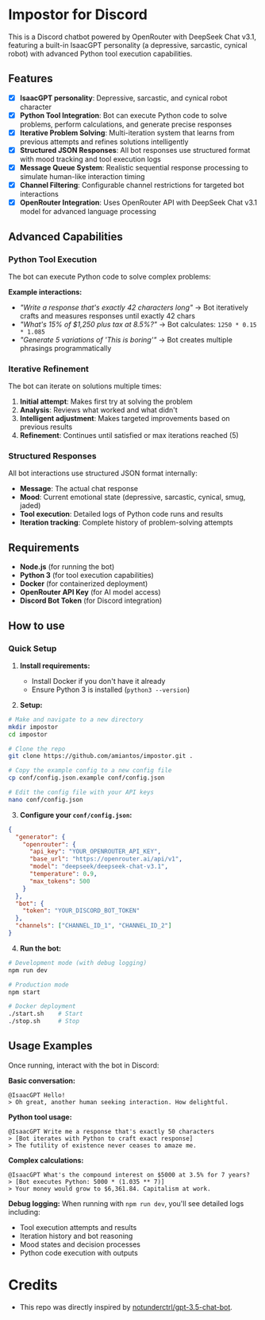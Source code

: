 # Impostor for Discord

This is a Discord chatbot powered by OpenRouter with DeepSeek Chat v3.1, featuring a built-in IsaacGPT personality (a depressive, sarcastic, cynical robot) with advanced Python tool execution capabilities.

## Features

- [x] **IsaacGPT personality**: Depressive, sarcastic, and cynical robot character
- [x] **Python Tool Integration**: Bot can execute Python code to solve problems, perform calculations, and generate precise responses
- [x] **Iterative Problem Solving**: Multi-iteration system that learns from previous attempts and refines solutions intelligently
- [x] **Structured JSON Responses**: All bot responses use structured format with mood tracking and tool execution logs
- [x] **Message Queue System**: Realistic sequential response processing to simulate human-like interaction timing
- [x] **Channel Filtering**: Configurable channel restrictions for targeted bot interactions
- [x] **OpenRouter Integration**: Uses OpenRouter API with DeepSeek Chat v3.1 model for advanced language processing

## Advanced Capabilities

### Python Tool Execution
The bot can execute Python code to solve complex problems:

**Example interactions:**
- *"Write a response that's exactly 42 characters long"* → Bot iteratively crafts and measures responses until exactly 42 chars
- *"What's 15% of $1,250 plus tax at 8.5%?"* → Bot calculates: `1250 * 0.15 * 1.085`
- *"Generate 5 variations of 'This is boring'"* → Bot creates multiple phrasings programmatically

### Iterative Refinement
The bot can iterate on solutions multiple times:
1. **Initial attempt**: Makes first try at solving the problem
2. **Analysis**: Reviews what worked and what didn't
3. **Intelligent adjustment**: Makes targeted improvements based on previous results
4. **Refinement**: Continues until satisfied or max iterations reached (5)

### Structured Responses
All bot interactions use structured JSON format internally:
- **Message**: The actual chat response
- **Mood**: Current emotional state (depressive, sarcastic, cynical, smug, jaded)
- **Tool execution**: Detailed logs of Python code runs and results
- **Iteration tracking**: Complete history of problem-solving attempts

## Requirements

- **Node.js** (for running the bot)
- **Python 3** (for tool execution capabilities)
- **Docker** (for containerized deployment)
- **OpenRouter API Key** (for AI model access)
- **Discord Bot Token** (for Discord integration)

## How to use

### Quick Setup

1. **Install requirements:**
   - Install Docker if you don't have it already
   - Ensure Python 3 is installed (`python3 --version`)

2. **Setup:**

```sh
# Make and navigate to a new directory
mkdir impostor
cd impostor

# Clone the repo
git clone https://github.com/amiantos/impostor.git .

# Copy the example config to a new config file
cp conf/config.json.example conf/config.json

# Edit the config file with your API keys
nano conf/config.json
```

3. **Configure your `conf/config.json`:**
```json
{
  "generator": {
    "openrouter": {
      "api_key": "YOUR_OPENROUTER_API_KEY",
      "base_url": "https://openrouter.ai/api/v1",
      "model": "deepseek/deepseek-chat-v3.1",
      "temperature": 0.9,
      "max_tokens": 500
    }
  },
  "bot": {
    "token": "YOUR_DISCORD_BOT_TOKEN"
  },
  "channels": ["CHANNEL_ID_1", "CHANNEL_ID_2"]
}
```

4. **Run the bot:**
```sh
# Development mode (with debug logging)
npm run dev

# Production mode
npm start

# Docker deployment
./start.sh    # Start
./stop.sh     # Stop
```

## Usage Examples

Once running, interact with the bot in Discord:

**Basic conversation:**
```
@IsaacGPT Hello!
> Oh great, another human seeking interaction. How delightful.
```

**Python tool usage:**
```
@IsaacGPT Write me a response that's exactly 50 characters
> [Bot iterates with Python to craft exact response]
> The futility of existence never ceases to amaze me.
```

**Complex calculations:**
```
@IsaacGPT What's the compound interest on $5000 at 3.5% for 7 years?
> [Bot executes Python: 5000 * (1.035 ** 7)]
> Your money would grow to $6,361.84. Capitalism at work.
```

**Debug logging:**
When running with `npm run dev`, you'll see detailed logs including:
- Tool execution attempts and results
- Iteration history and bot reasoning
- Mood states and decision processes
- Python code execution with outputs

# Credits

- This repo was directly inspired by [notunderctrl/gpt-3.5-chat-bot](https://github.com/notunderctrl/gpt-3.5-chat-bot).
